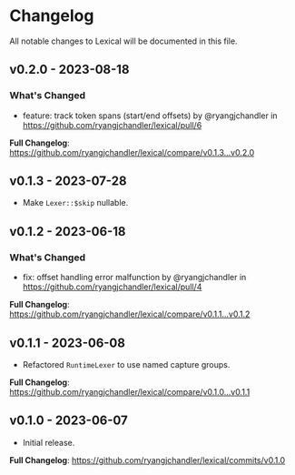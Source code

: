 # Changelog

All notable changes to Lexical will be documented in this file.

## v0.2.0 - 2023-08-18

### What's Changed

- feature: track token spans (start/end offsets) by @ryangjchandler in https://github.com/ryangjchandler/lexical/pull/6

**Full Changelog**: https://github.com/ryangjchandler/lexical/compare/v0.1.3...v0.2.0

## v0.1.3 - 2023-07-28

- Make `Lexer::$skip` nullable.

## v0.1.2 - 2023-06-18

### What's Changed

- fix: offset handling error malfunction by @ryangjchandler in https://github.com/ryangjchandler/lexical/pull/4

**Full Changelog**: https://github.com/ryangjchandler/lexical/compare/v0.1.1...v0.1.2

## v0.1.1 - 2023-06-08

- Refactored `RuntimeLexer` to use named capture groups.

**Full Changelog**: https://github.com/ryangjchandler/lexical/compare/v0.1.0...v0.1.1

## v0.1.0 - 2023-06-07

- Initial release.

**Full Changelog**: https://github.com/ryangjchandler/lexical/commits/v0.1.0
